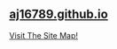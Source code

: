 ## [aj16789.github.io](https://aj16789.github.io/index.html)    
[Visit The Site Map!](https://aj16789.github.io/sitemap.html "SiteMap.HTML")
